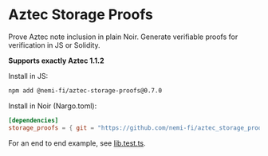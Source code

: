 # Aztec Storage Proofs

Prove Aztec note inclusion in plain Noir. Generate verifiable proofs for verification in JS or Solidity.

**Supports exactly Aztec 1.1.2**

Install in JS:

```sh
npm add @nemi-fi/aztec-storage-proofs@0.7.0
```

Install in Noir (Nargo.toml):

```toml
[dependencies]
storage_proofs = { git = "https://github.com/nemi-fi/aztec_storage_proofs", tag = "v0.7.0", directory = "lib" }
```

For an end to end example, see [lib.test.ts](lib.test.ts).
